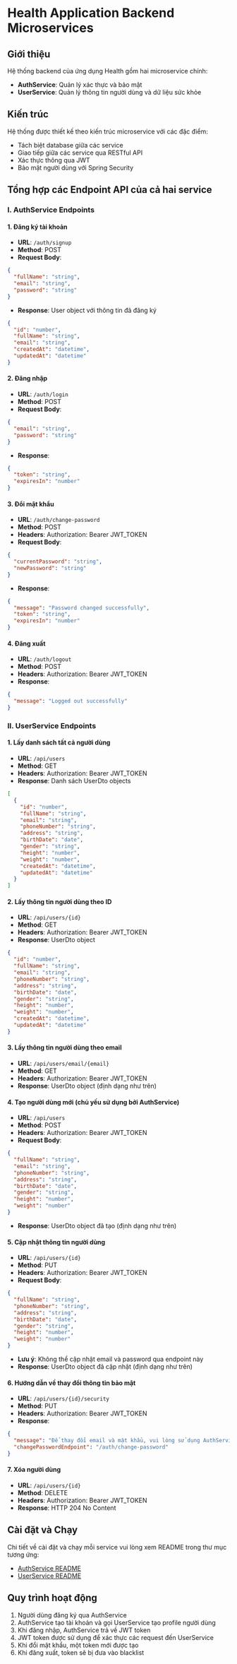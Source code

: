 # Health Application Backend Microservices

## Giới thiệu
Hệ thống backend của ứng dụng Health gồm hai microservice chính:
- **AuthService**: Quản lý xác thực và bảo mật
- **UserService**: Quản lý thông tin người dùng và dữ liệu sức khỏe

## Kiến trúc
Hệ thống được thiết kế theo kiến trúc microservice với các đặc điểm:
- Tách biệt database giữa các service
- Giao tiếp giữa các service qua RESTful API
- Xác thực thông qua JWT
- Bảo mật người dùng với Spring Security

## Tổng hợp các Endpoint API của cả hai service

### I. AuthService Endpoints

#### 1. Đăng ký tài khoản
- **URL**: `/auth/signup`
- **Method**: POST
- **Request Body**:
```json
{
  "fullName": "string",
  "email": "string",
  "password": "string"
}
```
- **Response**: User object với thông tin đã đăng ký
```json
{
  "id": "number",
  "fullName": "string",
  "email": "string",
  "createdAt": "datetime",
  "updatedAt": "datetime"
}
```

#### 2. Đăng nhập
- **URL**: `/auth/login`
- **Method**: POST
- **Request Body**:
```json
{
  "email": "string",
  "password": "string"
}
```
- **Response**:
```json
{
  "token": "string",
  "expiresIn": "number"
}
```

#### 3. Đổi mật khẩu
- **URL**: `/auth/change-password`
- **Method**: POST
- **Headers**: Authorization: Bearer JWT_TOKEN
- **Request Body**:
```json
{
  "currentPassword": "string",
  "newPassword": "string"
}
```
- **Response**:
```json
{
  "message": "Password changed successfully",
  "token": "string",
  "expiresIn": "number"
}
```

#### 4. Đăng xuất
- **URL**: `/auth/logout`
- **Method**: POST
- **Headers**: Authorization: Bearer JWT_TOKEN
- **Response**:
```json
{
  "message": "Logged out successfully"
}
```

### II. UserService Endpoints

#### 1. Lấy danh sách tất cả người dùng
- **URL**: `/api/users`
- **Method**: GET
- **Headers**: Authorization: Bearer JWT_TOKEN
- **Response**: Danh sách UserDto objects
```json
[
  {
    "id": "number",
    "fullName": "string",
    "email": "string",
    "phoneNumber": "string",
    "address": "string",
    "birthDate": "date",
    "gender": "string",
    "height": "number",
    "weight": "number",
    "createdAt": "datetime",
    "updatedAt": "datetime"
  }
]
```

#### 2. Lấy thông tin người dùng theo ID
- **URL**: `/api/users/{id}`
- **Method**: GET
- **Headers**: Authorization: Bearer JWT_TOKEN
- **Response**: UserDto object
```json
{
  "id": "number",
  "fullName": "string",
  "email": "string",
  "phoneNumber": "string",
  "address": "string",
  "birthDate": "date",
  "gender": "string",
  "height": "number",
  "weight": "number",
  "createdAt": "datetime",
  "updatedAt": "datetime"
}
```

#### 3. Lấy thông tin người dùng theo email
- **URL**: `/api/users/email/{email}`
- **Method**: GET
- **Headers**: Authorization: Bearer JWT_TOKEN
- **Response**: UserDto object (định dạng như trên)

#### 4. Tạo người dùng mới (chủ yếu sử dụng bởi AuthService)
- **URL**: `/api/users`
- **Method**: POST
- **Headers**: Authorization: Bearer JWT_TOKEN
- **Request Body**:
```json
{
  "fullName": "string",
  "email": "string",
  "phoneNumber": "string",
  "address": "string",
  "birthDate": "date",
  "gender": "string",
  "height": "number",
  "weight": "number"
}
```
- **Response**: UserDto object đã tạo (định dạng như trên)

#### 5. Cập nhật thông tin người dùng
- **URL**: `/api/users/{id}`
- **Method**: PUT
- **Headers**: Authorization: Bearer JWT_TOKEN
- **Request Body**:
```json
{
  "fullName": "string",
  "phoneNumber": "string",
  "address": "string",
  "birthDate": "date",
  "gender": "string",
  "height": "number",
  "weight": "number"
}
```
- **Lưu ý**: Không thể cập nhật email và password qua endpoint này
- **Response**: UserDto object đã cập nhật (định dạng như trên)

#### 6. Hướng dẫn về thay đổi thông tin bảo mật
- **URL**: `/api/users/{id}/security`
- **Method**: PUT
- **Headers**: Authorization: Bearer JWT_TOKEN
- **Response**:
```json
{
  "message": "Để thay đổi email và mật khẩu, vui lòng sử dụng AuthService",
  "changePasswordEndpoint": "/auth/change-password"
}
```

#### 7. Xóa người dùng
- **URL**: `/api/users/{id}`
- **Method**: DELETE
- **Headers**: Authorization: Bearer JWT_TOKEN
- **Response**: HTTP 204 No Content

## Cài đặt và Chạy
Chi tiết về cài đặt và chạy mỗi service vui lòng xem README trong thư mục tương ứng:
- [AuthService README](./authservice/README.md)
- [UserService README](./userservice/README.md)

## Quy trình hoạt động
1. Người dùng đăng ký qua AuthService
2. AuthService tạo tài khoản và gọi UserService tạo profile người dùng
3. Khi đăng nhập, AuthService trả về JWT token
4. JWT token được sử dụng để xác thực các request đến UserService
5. Khi đổi mật khẩu, một token mới được tạo
6. Khi đăng xuất, token sẽ bị đưa vào blacklist 